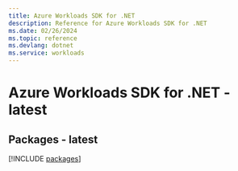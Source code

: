 ```yaml
---
title: Azure Workloads SDK for .NET
description: Reference for Azure Workloads SDK for .NET
ms.date: 02/26/2024
ms.topic: reference
ms.devlang: dotnet
ms.service: workloads
---
```

# Azure Workloads SDK for .NET - latest
## Packages - latest
[!INCLUDE [packages](workloads-index.md)]